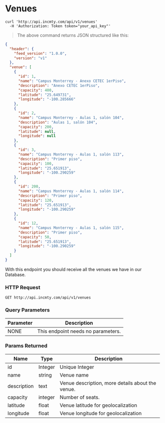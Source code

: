 # Venues

```shell
curl 'http://api.incmty.com/api/v1/venues'
  -H 'Authorization: Token token="your_api_key"'
```

> The above command returns JSON structured like this:

```json
{
  "header": {
    "feed_version": "1.0.0",
    "version": "v1"
  },
  "venue": [
    {
      "id": 1,
      "name": "Campus Monterrey - Anexo CETEC 1erPiso",
      "description": "Anexo CETEC 1erPiso",
      "capacity": 400,
      "latitude": "25.649731",
      "longitude": "-100.285666"
    },
    {
      "id": 2,
      "name": "Campus Monterrey - Aulas 1, salón 104",
      "description": "Aulas 1, salón 104",
      "capacity": 200,
      "latitude": null,
      "longitude": null
    },
    {
      "id": 3,
      "name": "Campus Monterrey - Aulas 1, salón 113",
      "description": "Primer piso",
      "capacity": 100,
      "latitude": "25.651913",
      "longitude": "-100.290259"
    },
    {
      "id": 200,
      "name": "Campus Monterrey - Aulas 1, salón 114",
      "description": "Primer piso",
      "capacity": 120,
      "latitude": "25.651913",
      "longitude": "-100.290259"
    },
    {
      "id": 12,
      "name": "Campus Monterrey - Aulas 1, salón 115",
      "description": "Primer piso",
      "capacity": 50,
      "latitude": "25.651913",
      "longitude": "-100.290259"
    }
  ]
}
```

With this endpoint you should receive all the venues we have in our Database.

### HTTP Request

`GET http://api.incmty.com/api/v1/venues`

### Query Parameters

Parameter | Description
--------- | -----------
NONE | This endpoint needs no parameters.


### Params Returned

Name | Type | Description
-----|------|------------
  id | Integer | Unique Integer
name | string | Venue name
description | text | Venue description, more details about the venue.
capacity | integer | Number of seats.
latitude | float | Venue latitude for geolocalization
longitude | float | Venue longitude for geolocalization
